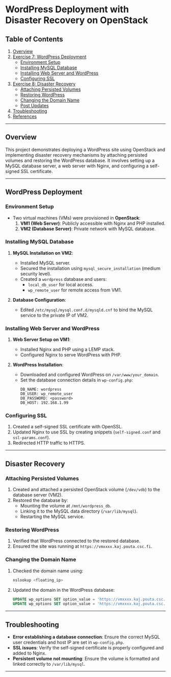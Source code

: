 # WordPress Deployment with Disaster Recovery on OpenStack

## Table of Contents
1. [Overview](#overview)
2. [Exercise 7: WordPress Deployment](#exercise-7-wordpress-deployment)
    - [Environment Setup](#environment-setup)
    - [Installing MySQL Database](#installing-mysql-database)
    - [Installing Web Server and WordPress](#installing-web-server-and-wordpress)
    - [Configuring SSL](#configuring-ssl)
3. [Exercise 8: Disaster Recovery](#exercise-8-disaster-recovery)
    - [Attaching Persisted Volumes](#attaching-persisted-volumes)
    - [Restoring WordPress](#restoring-wordpress)
    - [Changing the Domain Name](#changing-the-domain-name)
    - [Post Updates](#post-updates)
4. [Troubleshooting](#troubleshooting)
5. [References](#references)

---

## Overview
This project demonstrates deploying a WordPress site using OpenStack and implementing disaster recovery mechanisms by attaching persisted volumes and restoring the WordPress database. It involves setting up a MySQL database server, a web server with Nginx, and configuring a self-signed SSL certificate.

---

## WordPress Deployment

### Environment Setup
- Two virtual machines (VMs) were provisioned in **OpenStack**:
  1. **VM1 (Web Server)**: Publicly accessible with Nginx and PHP installed.
  2. **VM2 (Database Server)**: Private network with MySQL database.

### Installing MySQL Database
1. **MySQL Installation on VM2**:
   - Installed MySQL server.
   - Secured the installation using `mysql_secure_installation` (medium security level).
   - Created a `wordpress` database and users:
     - `local_db_user` for local access.
     - `wp_remote_user` for remote access from VM1.

2. **Database Configuration**:
   - Edited `/etc/mysql/mysql.conf.d/mysqld.cnf` to bind the MySQL service to the private IP of VM2.

### Installing Web Server and WordPress
1. **Web Server Setup on VM1**:
   - Installed Nginx and PHP using a LEMP stack.
   - Configured Nginx to serve WordPress with PHP.

2. **WordPress Installation**:
   - Downloaded and configured WordPress on `/var/www/your_domain`.
   - Set the database connection details in `wp-config.php`:
     ```
     DB_NAME: wordpress
     DB_USER: wp_remote_user
     DB_PASSWORD: <password>
     DB_HOST: 192.168.1.99
     ```

### Configuring SSL
1. Created a self-signed SSL certificate with OpenSSL.
2. Updated Nginx to use SSL by creating snippets (`self-signed.conf` and `ssl-params.conf`).
3. Redirected HTTP traffic to HTTPS.

---

## Disaster Recovery

### Attaching Persisted Volumes
1. Created and attached a persisted OpenStack volume (`/dev/vdb`) to the database server (VM2).
2. Restored the database by:
   - Mounting the volume at `/mnt/wordpress_db`.
   - Linking it to the MySQL data directory (`/var/lib/mysql`).
   - Restarting the MySQL service.

### Restoring WordPress
1. Verified that WordPress connected to the restored database.
2. Ensured the site was running at `https://vmxxxx.kaj.pouta.csc.fi`.

### Changing the Domain Name
1. Checked the domain name using:
   ```bash
   nslookup <floating_ip>
   ```
2. Updated the domain in the WordPress database:
   ```sql
   UPDATE wp_options SET option_value = 'https://vmxxxx.kaj.pouta.csc.fi' WHERE option_name = 'siteurl';
   UPDATE wp_options SET option_value = 'https://vmxxxx.kaj.pouta.csc.fi' WHERE option_name = 'home';
   ```

---

## Troubleshooting
- **Error establishing a database connection**: Ensure the correct MySQL user credentials and host IP are set in `wp-config.php`.
- **SSL issues**: Verify the self-signed certificate is properly configured and added to Nginx.
- **Persistent volume not mounting**: Ensure the volume is formatted and linked correctly to `/var/lib/mysql`.

---